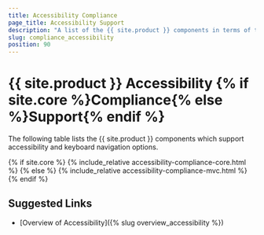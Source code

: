 ```yaml
---
title: Accessibility Compliance
page_title: Accessibility Support
description: "A list of the {{ site.product }} components in terms of the accessibility and keyboard navigation support they provide."
slug: compliance_accessibility
position: 90
---
```


# {{ site.product }} Accessibility {% if site.core %}Compliance{% else %}Support{% endif %}

The following table lists the {{ site.product }} components which support accessibility and keyboard navigation options.

{% if site.core %}
{% include_relative accessibility-compliance-core.html %}
{% else %}
{% include_relative accessibility-compliance-mvc.html %}
{% endif %}

## Suggested Links  

* [Overview of Accessibility]({% slug overview_accessibility %})
